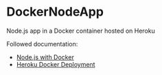 # DockerNodeApp
Node.js app in a Docker container hosted on Heroku

Followed documentation:
* [Node.js with Docker](https://nodejs.org/de/docs/guides/nodejs-docker-webapp/)
* [Heroku Docker Deployment](https://devcenter.heroku.com/articles/build-docker-images-heroku-yml)
